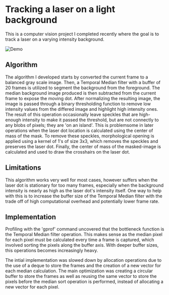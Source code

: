 # Tracking a laser on a light background
This is a computer vision project I completed recently where the goal is to track a laser on a varying intensity background.

![Demo](video-preview.gif)

## Algorithm
The algorithm I developed starts by converted the current frame to a balanced gray scale image. Then, a Temporal Median filter with a buffer of 20 frames is utilized to segment the background from the foreground. The median background image produced is then subtracted from the current frame to expose the moving dot. After normalizing the resulting image, the image is passed through a binary thresholding function to remove low intensity values from the differed image and highlight high intensity ones. The result of this operation occasionally leave speckles that are high-enough intensity to make it passed the threshold, but are not connectly to any blobs of pixels; they are 'on an island'. This is problemsome in later operations when the laser dot location is calculated using the center of mass of the mask. To remove these speckles, morphological opening is applied using a kernel of 1's of size 3x3, which removes the speckles and preserves the laser dot. Finally, the center of mass of the masked-image is calculated and used to draw the crosshairs on the laser dot.

## Limitations
This algorithm works very well for most cases, however suffers when the laser dot is stationary for too many frames, especially when the background intensity is nearly as high as the laser dot's intensity itself. One way to help with this is to increase the buffer size of the Temporal Median filter with the trade off of high computational overhead and potentially lower frame rate.

## Implementation
Profiling with the 'gprof' command uncovered that the bottleneck function is the Temporal Median filter operation. This makes sense as the median pixel for each pixel must be calculated every time a frame is captured, which involved sorting the pixels along the buffer axis. With deeper buffer sizes, this operations becomes increasingly heavy. 

The intial implementation was slowed down by allocation operations due to the use of a deque to store the frames and the creation of a new vector for each median calculation. The main optimization was creating a circular buffer to store the frames as well as reusing the same vector to store the pixels before the median sort operation is performed, instead of allocating a new vector for each pixel.



